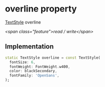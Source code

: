 


# overline property







[TextStyle](https:api.flutter.dev/flutter/painting/TextStyle-class.html) overline
  
_\<span class="feature"\>read / write\</span\>_






## Implementation

```dart
static TextStyle overline = const TextStyle(
  fontSize: 6,
  fontWeight: FontWeight.w400,
  color: blackSecondary,
  fontFamily: 'OpenSans',
);
```







